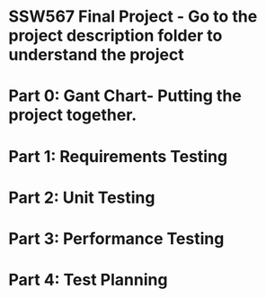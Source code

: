 # SSW567 Final Project - Go to the project description folder to understand the project

# Part 0: Gant Chart- Putting the project together.
# Part 1: Requirements Testing
# Part 2: Unit Testing
# Part 3: Performance Testing
# Part 4: Test Planning
